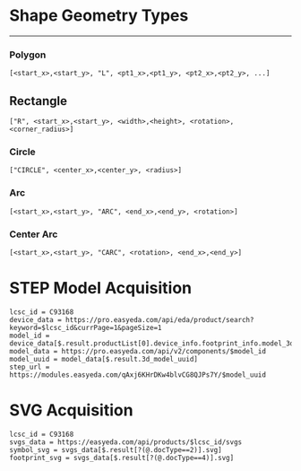 # Shape Geometry Types
___

### Polygon
```
[<start_x>,<start_y>, "L", <pt1_x>,<pt1_y>, <pt2_x>,<pt2_y>, ...]
```

## Rectangle
```
["R", <start_x>,<start_y>, <width>,<height>, <rotation>, <corner_radius>]
```

### Circle
```
["CIRCLE", <center_x>,<center_y>, <radius>]
```

### Arc
```
[<start_x>,<start_y>, "ARC", <end_x>,<end_y>, <rotation>]
```

### Center Arc
```
[<start_x>,<start_y>, "CARC", <rotation>, <end_x>,<end_y>]
```

# STEP Model Acquisition
```
lcsc_id = C93168
device_data = https://pro.easyeda.com/api/eda/product/search?keyword=$lcsc_id&currPage=1&pageSize=1
model_id = device_data[$.result.productList[0].device_info.footprint_info.model_3d.uri]
model_data = https://pro.easyeda.com/api/v2/components/$model_id
model_uuid = model_data[$.result.3d_model_uuid]
step_url = https://modules.easyeda.com/qAxj6KHrDKw4blvCG8QJPs7Y/$model_uuid
```

# SVG Acquisition
```
lcsc_id = C93168
svgs_data = https://easyeda.com/api/products/$lcsc_id/svgs
symbol_svg = svgs_data[$.result[?(@.docType==2)].svg]
footprint_svg = svgs_data[$.result[?(@.docType==4)].svg]
```